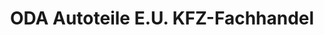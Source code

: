 ---
title: "ODA Autoteile E.U. KFZ-Fachhandel"
url: /traiskirchen/oda-autoteile-e-u-kfz-fachhandel/
shop: Autoteile
---